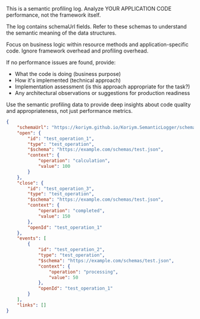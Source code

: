 This is a semantic profiling log. Analyze YOUR APPLICATION CODE performance, not the framework itself.

The log contains schemaUrl fields. Refer to these schemas to understand the semantic meaning of the data structures.

Focus on business logic within resource methods and application-specific code. Ignore framework overhead and profiling overhead.

If no performance issues are found, provide:
- What the code is doing (business purpose)
- How it's implemented (technical approach)
- Implementation assessment (is this approach appropriate for the task?)
- Any architectural observations or suggestions for production readiness

Use the semantic profiling data to provide deep insights about code quality and appropriateness, not just performance metrics.

```json
{
    "schemaUrl": "https://koriym.github.io/Koriym.SemanticLogger/schemas/semantic-log.json",
    "open": {
        "id": "test_operation_1",
        "type": "test_operation",
        "$schema": "https://example.com/schemas/test.json",
        "context": {
            "operation": "calculation",
            "value": 100
        }
    },
    "close": {
        "id": "test_operation_3",
        "type": "test_operation",
        "$schema": "https://example.com/schemas/test.json",
        "context": {
            "operation": "completed",
            "value": 150
        },
        "openId": "test_operation_1"
    },
    "events": [
        {
            "id": "test_operation_2",
            "type": "test_operation",
            "$schema": "https://example.com/schemas/test.json",
            "context": {
                "operation": "processing",
                "value": 50
            },
            "openId": "test_operation_1"
        }
    ],
    "links": []
}
```